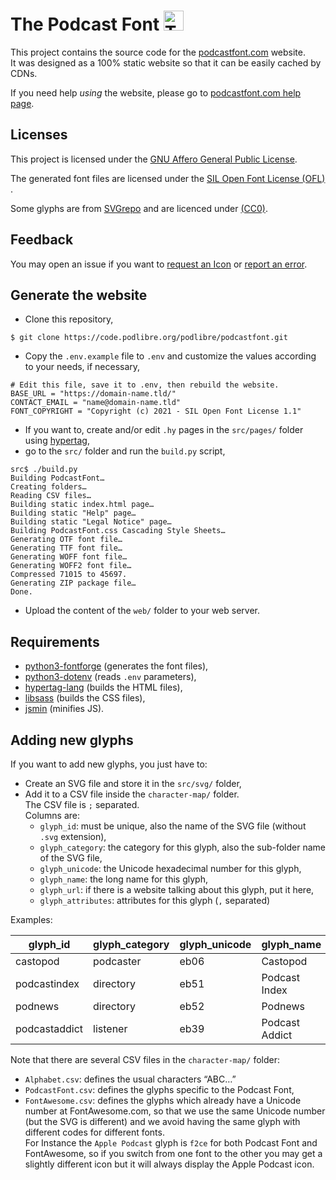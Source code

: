 # The Podcast Font <img src="https://podcastfont.com/svg/podcaster/podcastfont.svg" alt="The Podcast Font" height="32">

This project contains the source code for the [podcastfont.com](https://podcastfont.com/) website.  
It was designed as a 100% static website so that it can be easily cached by CDNs. 

If you need help *using* the website, please go to [podcastfont.com help page](https://podcastfont.com/Help.html).

## Licenses
This project is licensed under the [GNU Affero General Public License](https://www.gnu.org/licenses/agpl-3.0.en.html).

The generated font files are licensed under the [SIL Open Font License (OFL) ](https://scripts.sil.org/OFL).

Some glyphs are from [SVGrepo](https://www.svgrepo.com/) and are licenced under  [(CC0)](https://creativecommons.org/publicdomain/zero/1.0/deed.fr). 

## Feedback

You may open an issue if you want to [request an Icon](https://code.podlibre.org/podlibre/podcastfont/-/issues/new?issue[title]=Icon%20request:%20icon-name&issue[description]=Please%20provide%20SVG%20file%20and%20all%20useful%20information%20here.) or [report an error](https://code.podlibre.org/podlibre/podcastfont/-/issues/new?issue[title]=Error%20reporting:%20icon-name&issue[description]=Please%20provide%20all%20useful%20information%20here.).

## Generate the website

- Clone this repository,

```
$ git clone https://code.podlibre.org/podlibre/podcastfont.git
```

- Copy the `.env.example` file to `.env` and customize the values according to your needs, if necessary,

```
# Edit this file, save it to .env, then rebuild the website.
BASE_URL = "https://domain-name.tld/"
CONTACT_EMAIL = "name@domain-name.tld"
FONT_COPYRIGHT = "Copyright (c) 2021 - SIL Open Font License 1.1"
```

- If you want to, create and/or edit `.hy` pages in  the `src/pages/` folder using [hypertag](http://hypertag.io/),
- go to the `src/` folder and run the `build.py` script,

```
src$ ./build.py 
Building PodcastFont…
Creating folders…
Reading CSV files…
Building static index.html page…
Building static "Help" page…
Building static "Legal Notice" page…
Building PodcastFont.css Cascading Style Sheets…
Generating OTF font file…
Generating TTF font file…
Generating WOFF font file…
Generating WOFF2 font file…
Compressed 71015 to 45697.
Generating ZIP package file…
Done.
```

- Upload the content of the `web/` folder to your web server.

## Requirements

- [python3-fontforge](https://fontforge.org/docs/scripting/python.html) (generates the font files),
- [python3-dotenv](https://pypi.org/project/python-dotenv/) (reads `.env` parameters),
- [hypertag-lang](http://hypertag.io/) (builds the HTML files),
- [libsass](https://pypi.org/project/libsass/) (builds the CSS files),
- [jsmin](https://pypi.org/project/jsmin/) (minifies JS).

## Adding new glyphs

If you want to add new glyphs, you just have to:

- Create an SVG file and store it in the `src/svg/` folder,
- Add it to a CSV file inside the `character-map/` folder.  
  The CSV file is `;` separated.  
  Columns are:
  - `glyph_id`: must be unique, also the name of the SVG file (without `.svg` extension),
  - `glyph_category`: the category for this glyph, also the sub-folder name of the SVG file,
  - `glyph_unicode`: the Unicode hexadecimal number for this glyph,
  - `glyph_name`: the long name for this glyph,
  - `glyph_url`: if there is a website talking about this glyph, put it here,
  - `glyph_attributes`: attributes for this glyph (`,` separated)

Examples:

| glyph_id | glyph_category | glyph_unicode | glyph_name | glyph_url | glyph_attributes |
| ------ | ------ | ------ | ------ | ------ | ------ |
| castopod | podcaster | eb06 | Castopod | https://castopod.org/ | podcasting20certifiedbadge,opensource |
| podcastindex | directory | eb51 | Podcast Index | https://podcastindex.org/ | podcasting20certifiedbadge,opensource |
| podnews | directory | eb52 | Podnews | https://podnews.net/ | podcasting20certifiedbadge |
| podcastaddict | listener | eb39 | Podcast Addict | https://podcastaddict.com/ | podcasting20certifiedbadge |

Note that there are several CSV files in the `character-map/` folder:

- `Alphabet.csv`: defines the usual characters “ABC…”
- `PodcastFont.csv`: defines the glyphs specific to the Podcast Font,
- `FontAwesome.csv`: defines the glyphs which already have a Unicode number at FontAwesome.com, so that we use the same Unicode number (but the SVG is different) and we avoid having the same glyph with different codes for different fonts.  
For Instance the `Apple Podcast` glyph is `f2ce` for both Podcast Font and FontAwesome, so if you switch from one font to the other you may get a slightly different icon but it will always display the Apple Podcast icon.

